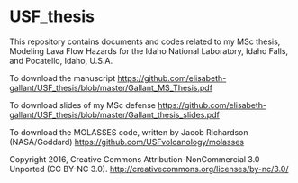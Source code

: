 # USF_thesis
This repository contains documents and codes related to my MSc thesis, Modeling Lava Flow Hazards for the Idaho National Laboratory, Idaho Falls, and Pocatello, Idaho, U.S.A.

To download the manuscript
https://github.com/elisabeth-gallant/USF_thesis/blob/master/Gallant_MS_Thesis.pdf

To download slides of my MSc defense
https://github.com/elisabeth-gallant/USF_thesis/blob/master/Gallant_thesis_slides.pdf

To download the MOLASSES code, written by Jacob Richardson (NASA/Goddard)
https://github.com/USFvolcanology/molasses

Copyright 2016, Creative Commons Attribution-NonCommercial 3.0 Unported (CC BY-NC 3.0). http://creativecommons.org/licenses/by-nc/3.0/

